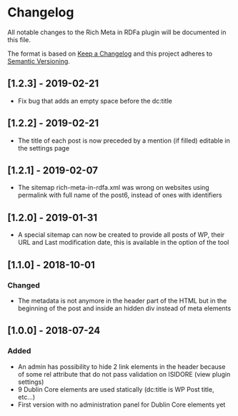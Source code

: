 # Changelog
All notable changes to the Rich Meta in RDFa plugin will be documented in this file.

The format is based on [Keep a Changelog](http://keepachangelog.com/en/1.0.0/)
and this project adheres to [Semantic Versioning](http://semver.org/spec/v2.0.0.html).

## [1.2.3] - 2019-02-21
- Fix bug that adds an empty space before the dc:title

## [1.2.2] - 2019-02-21
- The title of each post is now preceded by a mention (if filled) editable in the settings page

## [1.2.1] - 2019-02-07
- The sitemap rich-meta-in-rdfa.xml was wrong on websites using permalink with full name of the post6, instead of ones 
with identifiers

## [1.2.0] - 2019-01-31
- A special sitemap can now be created to provide all posts of WP, their URL and Last modification date, this is
available in the option of the tool

## [1.1.0] - 2018-10-01
### Changed
- The metadata is not anymore in the header part of the HTML but in the beginning of the post and inside an hidden 
div instead of meta elements

## [1.0.0] - 2018-07-24
### Added
- An admin has possibility to hide 2 link elements in the header because of some rel attribute that do not pass 
validation on ISIDORE (view plugin settings) 
- 9 Dublin Core elements are used statically (dc:title is WP Post title, etc...)
- First version with no administration panel for Dublin Core elements yet
